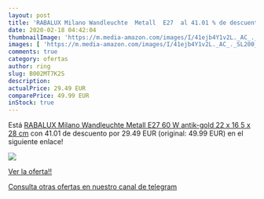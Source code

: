 ```yaml
---
layout: post
title: 'RABALUX Milano Wandleuchte  Metall  E27  al 41.01 % de descuento'
date: 2020-02-18 04:42:04
thumbnailImage: 'https://m.media-amazon.com/images/I/41ejb4Y1v2L._AC_._SL200_.jpg'
images: [ 'https://m.media-amazon.com/images/I/41ejb4Y1v2L._AC_._SL200_.jpg' ]
comments: true
category: ofertas
author: ring
slug: B002MT7K2S
description:
actualPrice: 29.49 EUR
comparePrice: 49.99 EUR
inStock: true
---
```


Está [RABALUX Milano Wandleuchte  Metall  E27  60 W  antik-gold  22 x 16 5 x 28 cm](https://www.amazon.com/dp/B002MT7K2S/?tag=redken08-20) con 41.01 de descuento por 29.49 EUR (original: 49.99 EUR) en el siguiente enlace!

[![](https://m.media-amazon.com/images/I/41ejb4Y1v2L._AC_._SL200_.jpg)](https://www.amazon.com/dp/B002MT7K2S/?tag=redken08-20)

[Ver la oferta!!](https://www.amazon.com/dp/B002MT7K2S/?tag=redken08-20)

[Consulta otras ofertas en nuestro canal de telegram](https://t.me/s/ofertas25)
